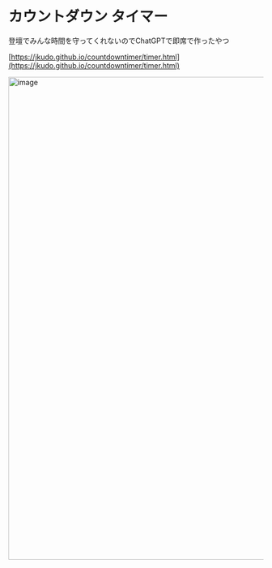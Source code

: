 # カウントダウン タイマー
登壇でみんな時間を守ってくれないのでChatGPTで即席で作ったやつ


[https://jkudo.github.io/countdowntimer/timer.html](https://jkudo.github.io/countdowntimer/timer.html)

<img width="952" alt="image" src="https://github.com/jkudo/countdowntimer/assets/668250/0622f8c5-4814-45bb-a125-865286b997df">

